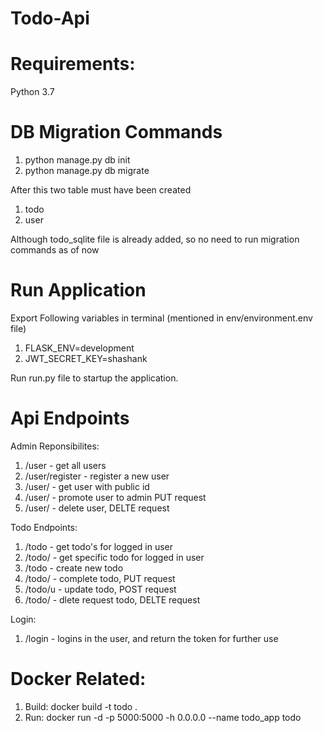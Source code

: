 # Todo-Api
# Requirements:
  Python 3.7
# DB Migration Commands
1) python manage.py db init
2) python manage.py db migrate

After this two table must have been created
1) todo
2) user

Although todo_sqlite file is already added, so no need to run migration commands as of now

# Run Application
Export Following variables in terminal (mentioned in env/environment.env file)
1) FLASK_ENV=development
2) JWT_SECRET_KEY=shashank

Run run.py file to startup the application.
# Api Endpoints
Admin Reponsibilites:
1) /user - get all users
2) /user/register - register a new user
3) /user/<id> - get user with public id
4) /user/<id> - promote user to admin PUT request
5) /user/<id> - delete user, DELTE request
 
Todo Endpoints:
1) /todo - get todo's for logged in user
2) /todo/<id> - get specific todo for logged in user
3) /todo - create new todo 
4) /todo/<id> - complete todo, PUT request
5) /todo/u - update todo, POST request
6) /todo/<id> - dlete request todo, DELTE request

Login:
1) /login - logins in the user, and return the token for further use

# Docker Related:
1) Build: docker build -t todo .
2) Run: docker run -d -p 5000:5000 -h 0.0.0.0 --name todo_app todo
